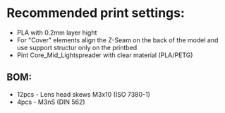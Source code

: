 # Recommended print settings:

- PLA with 0.2mm layer hight
- For "Cover" elements align the Z-Seam on the back of the model and use support structur only on the printbed
- Pint Core_Mid_Lightspreader with clear material (PLA/PETG)

## BOM:

- 12pcs - Lens head skews M3x10 (ISO 7380-1)
-  4pcs - M3nS (DIN 562)
